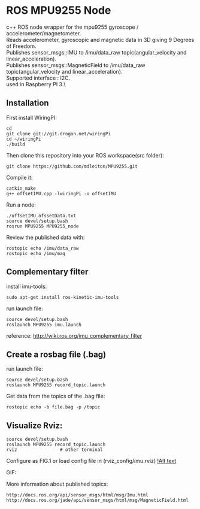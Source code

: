 ROS MPU9255 Node
================

c++ ROS node wrapper for the mpu9255 gyroscope / accelerometer/magnetometer.\
Reads accelerometer, gyroscopic and magnetic data in 3D giving 9 Degrees of Freedom.\
Publishes sensor_msgs::IMU to /imu/data_raw topic(angular_velocity and linear_acceleration).\
Publishes sensor_msgs::MagneticField to /imu/data_raw topic(angular_velocity and linear_acceleration).\
Supported interface : I2C.\
used in Raspberry PI 3.\

Installation
------------

First install WiringPI:
	
	cd
	git clone git://git.drogon.net/wiringPi
	cd ~/wiringPi
	./build

Then clone this repository into your ROS workspace(src folder):

    git clone https://github.com/mdleiton/MPU9255.git
    
Compile it:

    catkin_make
	g++ offsetIMU.cpp -lwiringPi -o offsetIMU

Run a node:

	./offsetIMU ofssetData.txt
	source devel/setup.bash
	rosrun MPU9255 MPU9255_node

Review the published data with:

    rostopic echo /imu/data_raw
	rostopic echo /imu/mag


Complementary filter
--------------------

install imu-tools:

	sudo apt-get install ros-kinetic-imu-tools

run launch file:

	source devel/setup.bash
	roslaunch MPU9255 imu.launch

reference: http://wiki.ros.org/imu_complementary_filter

Create a rosbag file (.bag)
---------------------------

run launch file:

	source devel/setup.bash
	roslaunch MPU9255 record_topic.launch

Get data from the topics of the .bag file:

	rostopic echo -b file.bag -p /topic

Visualize Rviz:
---------------

	source devel/setup.bash
	roslaunch MPU9255 record_topic.launch
	rviz 				# other terminal

Configure as FIG.1 or load config file in (rviz_config/imu.rviz)
[!Alt text](media/fig1.png "RVIZ configuration")

GIF:

		


More information about published topics:

	http://docs.ros.org/api/sensor_msgs/html/msg/Imu.html
	http://docs.ros.org/jade/api/sensor_msgs/html/msg/MagneticField.html

